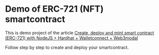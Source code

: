 # Demo of ERC-721 (NFT) smartcontract

This is demo project of the article [Create, deploy and mint smart contract (ERC-721) with NodeJS + Hardhat + Walletconnect + Web3modal](https://medium.com/@igaponov/create-deploy-and-mint-smart-contract-erc-721-with-nodejs-hardhat-walletconnect-web3modal-57e21b2d2abc) 

Follow step by step to create and deploy your smartcontract.
